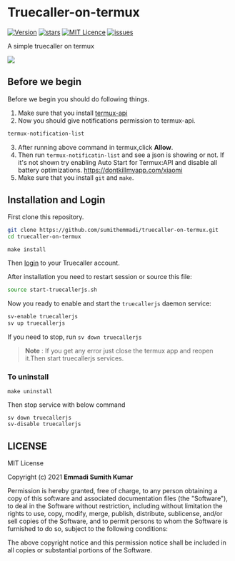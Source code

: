 # Truecaller-on-termux
[![Version](https://img.shields.io/badge/Version-1.0.4-blue)](https://github.com/sumithemmadi/truecaller-on-termux/releases)
[![stars](https://img.shields.io/github/stars/sumithemmadi/truecaller-on-termux)](https://github.com/sumithemmadi/truecaller-on-termux/stargazers)
[![MIT Licence](http://img.shields.io/github/license/sumithemmadi/truecaller-on-termux)](https://github.com/sumithemmadi/truecaller-on-termux/blob/main/LICENSE)
[![issues](https://img.shields.io/github/issues/sumithemmadi/truecaller-on-termux)](https://github.com/sumithemmadi/truecaller-on-termux/issues)

A simple truecaller on termux

<div class="imgs" style="center">
    <img src="https://user-images.githubusercontent.com/50250422/139717425-824b5468-29d4-4514-8b4a-77b119239501.jpg">
</div>

## Before we begin
Before we begin you should do following things.
1. Make sure that you install [termux-api](https://f-droid.org/packages/com.termux.api/)
2. Now you should give notifications permission to termux-api.
```bash
termux-notification-list
```
3. After running above command in termux,click **Allow**.
3. Then run `termux-notificatin-list` and see a json is showing or not.
If it's not shown try enabling Auto Start for Termux:API and disable all battery optimizations.
https://dontkillmyapp.com/xiaomi
4. Make sure that you install `git` and `make`.

## Installation and Login

First clone this repository.

```bash
git clone https://github.com/sumithemmadi/truecaller-on-termux.git
cd truecaller-on-termux
```

```
make install
```
Then [login](https://github.com/sumithemmadi/truecaller-on-termux) to your Truecaller account.

After installation you need to restart session or source this file:

```bash
source start-truecallerjs.sh
```

Now you ready to enable and start the `truecallerjs` daemon service:
```bash
sv-enable truecallerjs
sv up truecallerjs
```
If you need to stop, run `sv down truecallerjs`
> **Note** : If you get any error just close the termux app and reopen it.Then start truecallerjs services.

### To uninstall 
```
make uninstall
```

Then stop service with below command

```
sv down truecallerjs
sv-disable truecallerjs
```
## LICENSE

MIT License

Copyright (c) 2021 **Emmadi Sumith Kumar**

Permission is hereby granted, free of charge, to any person obtaining a copy
of this software and associated documentation files (the "Software"), to deal
in the Software without restriction, including without limitation the rights
to use, copy, modify, merge, publish, distribute, sublicense, and/or sell
copies of the Software, and to permit persons to whom the Software is
furnished to do so, subject to the following conditions:

The above copyright notice and this permission notice shall be included in all
copies or substantial portions of the Software.

